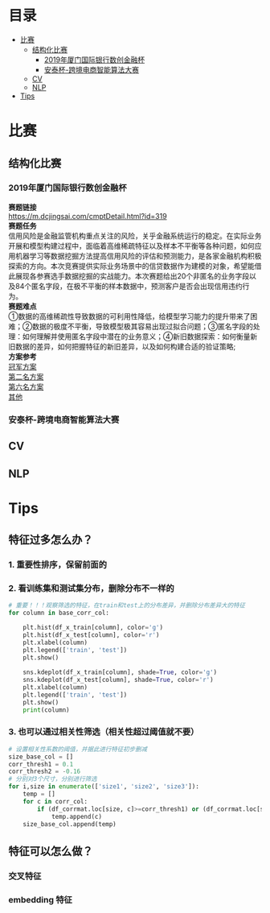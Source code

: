 # 目录
* [比赛](#比赛)
    * [结构化比赛](#结构化比赛)
        * [2019年厦门国际银行数创金融杯](#2019年厦门国际银行数创金融杯)
        * [安泰杯-跨境电商智能算法大赛](#安泰杯-跨境电商智能算法大赛)
    * [CV](#cv)
    * [NLP](#nlp)
* [Tips](#tips)
# 比赛
## 结构化比赛
### 2019年厦门国际银行数创金融杯
**赛题链接**  
https://m.dcjingsai.com/cmptDetail.html?id=319  
**赛题任务**  
信用风险是金融监管机构重点关注的风险，关乎金融系统运行的稳定。在实际业务开展和模型构建过程中，面临着高维稀疏特征以及样本不平衡等各种问题，如何应用机器学习等数据挖掘方法提高信用风险的评估和预测能力，是各家金融机构积极探索的方向。本次竞赛提供实际业务场景中的信贷数据作为建模的对象，希望能借此展现各参赛选手数据挖掘的实战能力。本次赛题给出20个非匿名的业务字段以及84个匿名字段，在极不平衡的样本数据中，预测客户是否会出现信用违约行为。  
**赛题难点**  
①数据的高维稀疏性导致数据的可利用性降低，给模型学习能力的提升带来了困难；②数据的极度不平衡，导致模型极其容易出现过拟合问题；③匿名字段的处理：如何理解并使用匿名字段中潜在的业务意义；④新旧数据探索：如何衡量新旧数据的差异，如何把握特征的新旧差异，以及如何构建合适的验证策略;  
**方案参考**  
[冠军方案](https://zhuanlan.zhihu.com/p/149985365)  
[第二名方案](https://github.com/Tersaiz/2019-XiaMenBank-Data-Modeling-Competition)  
[第六名方案](https://github.com/yanqiangmiffy/Data-Finance-Cup)  
[其他](https://github.com/shenxiangzhuang/Bank-Competition)  
### 安泰杯-跨境电商智能算法大赛
## CV
## NLP
# Tips
## 特征过多怎么办？  
### 1. 重要性排序，保留前面的
### 2. 看训练集和测试集分布，删除分布不一样的  
```python
# 重要！！！观察筛选的特征，在train和test上的分布差异，并删除分布差异大的特征
for column in base_corr_col:

    plt.hist(df_x_train[column], color='g')
    plt.hist(df_x_test[column], color='r')
    plt.xlabel(column)
    plt.legend(['train', 'test'])
    plt.show()
    
    sns.kdeplot(df_x_train[column], shade=True, color='g')
    sns.kdeplot(df_x_test[column], shade=True, color='r')
    plt.xlabel(column)
    plt.legend(['train', 'test'])
    plt.show()
    print(column)
```
### 3. 也可以通过相关性筛选（相关性超过阈值就不要）  
```python
# 设置相关性系数的阈值，并据此进行特征初步删减
size_base_col = []
corr_thresh1 = 0.1
corr_thresh2 = -0.16
# 分别对3个尺寸，分别进行筛选
for i,size in enumerate(['size1', 'size2', 'size3']):
    temp = []
    for c in corr_col:
        if (df_corrmat.loc[size, c]>=corr_thresh1) or (df_corrmat.loc[size, c]<=corr_thresh2):
            temp.append(c)    
    size_base_col.append(temp)
```
## 特征可以怎么做？
### 交叉特征
### embedding 特征
